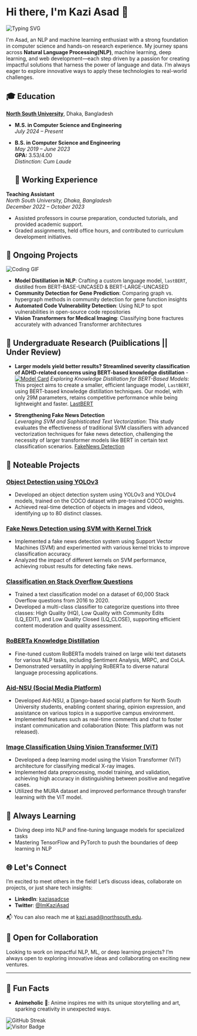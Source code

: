 
# Hi there, I'm Kazi Asad 👋
![Typing SVG](https://readme-typing-svg.demolab.com/?lines=Welcome+to+my+GitHub!;NLP+and+ML+enthusiast;Building+solutions+for+tomorrow!&center=true&width=500&height=50)

I'm Asad, an NLP and machine learning enthusiast with a strong foundation in computer science and hands-on research experience. My journey spans across **Natural Language Processing(NLP)**, machine learning, deep learning, and web development—each step driven by a passion for creating impactful solutions that harness the power of language and data. I’m always eager to explore innovative ways to apply these technologies to real-world challenges.

## 🎓 Education

**[North South University](https://www.northsouth.edu)**, Dhaka, Bangladesh  

- **M.S. in Computer Science and Engineering**  
  _July 2024 – Present_

- **B.S. in Computer Science and Engineering**  
  _May 2019 – June 2023_  
  **GPA:** 3.53/4.00  
  _Distinction: Cum Laude_

  ## 💼 Working Experience

**Teaching Assistant**  
*North South University, Dhaka, Bangladesh*  
_December 2022 – October 2023_

- Assisted professors in course preparation, conducted tutorials, and provided academic support.  
- Graded assignments, held office hours, and contributed to curriculum development initiatives.


## 🚧 Ongoing Projects
![Coding GIF](https://media.giphy.com/media/L1R1tvI9svkIWwpVYr/giphy.gif)

- **Model Distillation in NLP**: Crafting a custom language model, `lastBERT`, distilled from BERT-BASE-UNCASED & BERT-LARGE-UNCASED
- **Community Detection for Gene Prediction**: Comparing graph vs. hypergraph methods in community detection for gene function insights
- **Automated Code Vulnerability Detection**: Using NLP to spot vulnerabilities in open-source code repositories
- **Vision Transformers for Medical Imaging**: Classifying bone fractures accurately with advanced Transformer architectures

## 📝 Undergraduate Research (Puiblications || Under Review)

- **Larger models yield better results? Streamlined severity classification of ADHD-related concerns using BERT-based knowledge distillation**  - [![Model Card](https://img.shields.io/badge/model-LastBERT-blue)](https://huggingface.co/Peraboom/LastBERT)
  *Exploring Knowledge Distillation for BERT-Based Models*: This project aims to create a smaller, efficient language model, `LastBERT`, using BERT-based knowledge distillation techniques. Our model, with only 29M parameters, retains competitive performance while being lightweight and faster. [LastBERT](https://www.medrxiv.org/content/10.1101/2024.10.30.24316411v1)

- **Strengthening Fake News Detection**  
  *Leveraging SVM and Sophisticated Text Vectorization*: This study evaluates the effectiveness of traditional SVM classifiers with advanced vectorization techniques for fake news detection, challenging the necessity of larger transformer models like BERT in certain text classification scenarios.  [FakeNews Detection](https://paperswithcode.com/paper/strengthening-fake-news-detection-leveraging)


## 🚀 Noteable Projects

### **[Object Detection using YOLOv3](https://github.com/donnowhattodo/ODA_YOLOv3)**
- Developed an object detection system using YOLOv3 and YOLOv4 models, trained on the COCO dataset with pre-trained COCO weights.  
- Achieved real-time detection of objects in images and videos, identifying up to 80 distinct classes.

### **[Fake News Detection using SVM with Kernel Trick](https://github.com/donnowhattodo/SVMFakeNews)**
- Implemented a fake news detection system using Support Vector Machines (SVM) and experimented with various kernel tricks to improve classification accuracy.  
- Analyzed the impact of different kernels on SVM performance, achieving robust results for detecting fake news.

### **[Classification on Stack Overflow Questions](https://github.com/donnowhattodo/classification-on-stackOverflowQuestion)**
- Trained a text classification model on a dataset of 60,000 Stack Overflow questions from 2016 to 2020.  
- Developed a multi-class classifier to categorize questions into three classes: High Quality (HQ), Low Quality with Community Edits (LQ_EDIT), and Low Quality Closed (LQ_CLOSE), supporting efficient content moderation and quality assessment.

### **[RoBERTa Knowledge Distillation](https://github.com/donnowhattodo/DistillationOFRoberta)**
- Fine-tuned custom RoBERTa models trained on large wiki text datasets for various NLP tasks, including Sentiment Analysis, MRPC, and CoLA.  
- Demonstrated versatility in applying RoBERTa to diverse natural language processing applications.

### **[Aid-NSU (Social Media Platform)](https://github.com/donnowhattodo/Aid-NSU)**
- Developed Aid-NSU, a Django-based social platform for North South University students, enabling content sharing, opinion expression, and assistance on various topics in a supportive campus environment.  
- Implemented features such as real-time comments and chat to foster instant communication and collaboration (Note: This platform was not released).

### **[Image Classification Using Vision Transformer (ViT)](https://github.com/donnowhattodo/Bone_fracture_ViT-)**
- Developed a deep learning model using the Vision Transformer (ViT) architecture for classifying medical X-ray images.  
- Implemented data preprocessing, model training, and validation, achieving high accuracy in distinguishing between positive and negative cases.  
- Utilized the MURA dataset and improved performance through transfer learning with the ViT model.

  


## 🎯 Always Learning

- Diving deep into NLP and fine-tuning language models for specialized tasks
- Mastering TensorFlow and PyTorch to push the boundaries of deep learning in NLP

## 🌐 Let's Connect

I’m excited to meet others in the field! Let’s discuss ideas, collaborate on projects, or just share tech insights:

- **LinkedIn**: [kaziasadcse](https://www.linkedin.com/in/kaziasadcse/)
- **Twitter**: [@ImKaziAsad](https://twitter.com/ImKaziAsad)

📬 You can also reach me at [kazi.asad@northsouth.edu](mailto:kazi.asad@northsouth.edu).

## 🤝 Open for Collaboration

Looking to work on impactful NLP, ML, or deep learning projects? I’m always open to exploring innovative ideas and collaborating on exciting new ventures.

---

## 🌟 Fun Facts

- **Animeholic** 🎥: Anime inspires me with its unique storytelling and art, sparking creativity in unexpected ways.

![GitHub Streak](https://github-readme-streak-stats.herokuapp.com/?user=donnowhattodo)  
![Visitor Badge](https://visitor-badge.laobi.icu/badge?page_id=donnowhattodo.donnowhattodo)

